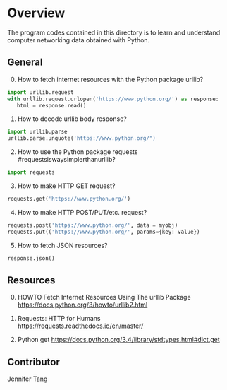 # Overview #
The program codes contained in this directory is to learn and understand computer networking data obtained with Python.  

## General ##
0. How to fetch internet resources with the Python package urllib?  
```python
import urllib.request
with urllib.request.urlopen('https://www.python.org/') as response:
   html = response.read()
```

1. How to decode urllib body response?  
```python
import urllib.parse  
urllib.parse.unquote('https://www.python.org/")  
```

2. How to use the Python package requests #requestsiswaysimplerthanurllib?  
```python
import requests  
```

3. How to make HTTP GET request?  
```python
requests.get('https://www.python.org/')  
```

4. How to make HTTP POST/PUT/etc. request?  
```python
requests.post('https://www.python.org/', data = myobj)  
requests.put(('https://www.python.org/', params={key: value})  
```

5. How to fetch JSON resources?  
```python
response.json()  
```

## Resources ##
0. HOWTO Fetch Internet Resources Using The urllib Package  
https://docs.python.org/3/howto/urllib2.html  

1. Requests: HTTP for Humans  
https://requests.readthedocs.io/en/master/  

2. Python get
https://docs.python.org/3.4/library/stdtypes.html#dict.get  

## Contributor ##
Jennifer Tang  
